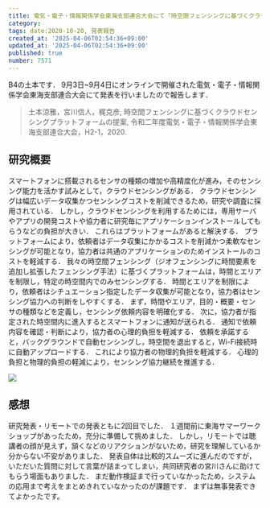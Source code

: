 ```yaml
---
title: 電気・電子・情報関係学会東海支部連合大会にて「時空間フェンシングに基づくクラウドセンシングプラットフォームの提案」を発表しました
category:
tags: date:2020-10-20, 発表報告
created_at: '2025-04-06T02:54:36+09:00'
updated_at: '2025-04-06T02:54:36+09:00'
published: true
number: 7571
---
```



B4の土本です．
9月3日~9月4日にオンラインで開催された電気・電子・情報関係学会東海支部連合大会にて発表を行いましたので報告します．

> 土本涼雅，宮川信人，梶克彦, 時空間フェンシングに基づくクラウドセンシングプラットフォームの提案, 令和二年度電気・電子・情報関係学会東海支部連合大会，H2-1，2020.

## 研究概要
スマートフォンに搭載されるセンサの種類の増加や高精度化が進み，そのセンシング能力を活かす試みとして，クラウドセンシングがある．
クラウドセンシングは幅広いデータ収集かつセンシングコストを削減できるため，研究や調査に採用されている．
しかし，クラウドセンシングを利用するためには，専用サーバやアプリの開発コストや協力者に研究毎にアプリケーションインストールしてもらうなどの負担が大きい．
これらはプラットフォームがあると解決する．
プラットフォームにより，依頼者はデータ収集にかかるコストを削減かつ柔軟なセンシングが可能となり，協力者は共通のアプリケーションのためインストールのコストを軽減する．
我々の時空間フェンシング（ジオフェンシングに時間要素を追加し拡張したフェンシング手法）に基づくプラットフォームは，時間とエリアを制限し，特定の時空間内でのみセンシングする．
時間とエリアを制限により，依頼者はシチュエーション指定したデータ収集が可能となり，協力者はセンシング協力への判断をしやすくする．
まず，時間やエリア，目的・概要・センサの種類などを定義し，センシング依頼内容を明確化する．
次に，協力者が指定された時空間内に進入するとスマートフォンに通知が送られる．
通知で依頼内容を確認・判断により，協力者の心理的負担を軽減する．
依頼を承諾すると，バックグラウンドで自動センシングし，時空間を退出すると，Wi-Fi接続時に自動アップロードする．
これにより協力者の物理的負担を軽減する．
心理的負担と物理的負担の軽減により，センシング協力継続を推進する．
  
<img src="https://img.esa.io/uploads/production/attachments/13979/2025/04/06/148142/fc813734-3ec4-4b49-8ec9-7c99c74f0ddc.webp"  />

## 感想
研究発表・リモートでの発表ともに2回目でした．
１週間前に東海サマーワークショップがあったため，充分に準備して挑めました．
しかし，リモートでは聴講者の顔が見えず，頷くなどのリアクションがないため，研究を理解しているか分からない不安がありました．
発表自体は比較的スムーズに進んだのですが，いただいた質問に対して言葉が詰まってしまい，共同研究者の宮川さんに助けてもらう場面もありました．
まだ動作検証まで行っていなかったため，システムの応用まで考えをまとめきれていなかったのが課題です．
まずは無事発表できてよかったです。  


